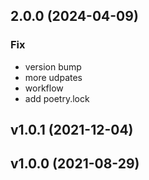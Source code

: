 ## 2.0.0 (2024-04-09)

### Fix

- version bump
- more udpates
- workflow
- add poetry.lock

## v1.0.1 (2021-12-04)

## v1.0.0 (2021-08-29)

